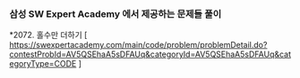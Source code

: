 ### 삼성 SW Expert Academy 에서 제공하는 문제들 풀이

*2072. 홀수만 더하기
[ https://swexpertacademy.com/main/code/problem/problemDetail.do?contestProbId=AV5QSEhaA5sDFAUq&categoryId=AV5QSEhaA5sDFAUq&categoryType=CODE ] 


